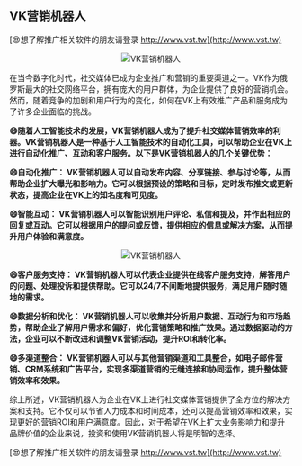 ## **VK营销机器人**

[😍想了解推广相关软件的朋友请登录 http://www.vst.tw](http://www.vst.tw)

 <center><img src="https://vst.tw/MP4/tuiguang/png/2.png" alt="VK营销机器人"></center>

在当今数字化时代，社交媒体已成为企业推广和营销的重要渠道之一。VK作为俄罗斯最大的社交网络平台，拥有庞大的用户群体，为企业提供了良好的营销机会。然而，随着竞争的加剧和用户行为的变化，如何在VK上有效推广产品和服务成为了许多企业面临的挑战。

**😄随着人工智能技术的发展，VK营销机器人成为了提升社交媒体营销效率的利器。VK营销机器人是一种基于人工智能技术的自动化工具，可以帮助企业在VK上进行自动化推广、互动和客户服务。以下是VK营销机器人的几个关键优势：**

**😄自动化推广： VK营销机器人可以自动发布内容、分享链接、参与讨论等，从而帮助企业扩大曝光和影响力。它可以根据预设的策略和目标，定时发布推文或更新状态，提高企业在VK上的知名度和可见度。**

**😄智能互动： VK营销机器人可以智能识别用户评论、私信和提及，并作出相应的回复或互动。它可以根据用户的提问或反馈，提供相应的信息或解决方案，从而提升用户体验和满意度。**

 <center><img src="https://vst.tw/MP4/tuiguang/png/4.png" alt="VK营销机器人"></center>

**😄客户服务支持： VK营销机器人可以代表企业提供在线客户服务支持，解答用户的问题、处理投诉和提供帮助。它可以24/7不间断地提供服务，满足用户随时随地的需求。**

**😄数据分析和优化： VK营销机器人可以收集并分析用户数据、互动行为和市场趋势，帮助企业了解用户需求和偏好，优化营销策略和推广效果。通过数据驱动的方法，企业可以不断改进和调整VK营销活动，提升ROI和转化率。**

**😄多渠道整合： VK营销机器人可以与其他营销渠道和工具整合，如电子邮件营销、CRM系统和广告平台，实现多渠道营销的无缝连接和协同运作，提升整体营销效率和效果。**

综上所述，VK营销机器人为企业在VK上进行社交媒体营销提供了全方位的解决方案和支持。它不仅可以节省人力成本和时间成本，还可以提高营销效率和效果，实现更好的营销ROI和用户满意度。因此，对于希望在VK上扩大业务影响力和提升品牌价值的企业来说，投资和使用VK营销机器人将是明智的选择。

[😍想了解推广相关软件的朋友请登录 http://www.vst.tw](http://www.vst.tw)



